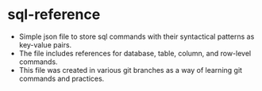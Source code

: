 # sql-reference
- Simple json file to store sql commands with their syntactical patterns as key-value pairs.
- The file includes references for database, table, column, and row-level commands.
- This file was created in various git branches as a way of learning git commands and practices.
